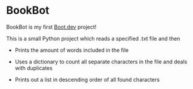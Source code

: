 # BookBot
BookBot is my first [Boot.dev](https://www.boot.dev) project!

This is a small Python project which reads a specified .txt file and then

- Prints the amount of words included in the file

- Uses a dictionary to count all separate characters in the file and deals with duplicates

- Prints out a list in descending order of all found characters
